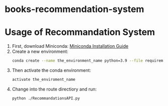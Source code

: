 # books-recommendation-system

# Usage of Recommandation System

1. First, download Miniconda: [Miniconda Installation Guide](https://docs.anaconda.com/free/miniconda/)
2. Create a new environment:
   ```bash
   conda create --name the_environment_name python=3.9 --file requirements.txt
3. Then activate the conda environment:
   ```bash
   activate the_enviroment_name
4. Change into the route directiory and run:
   ```bash
   python ./RecommandationsAPI.py
